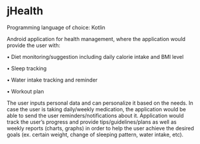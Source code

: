 # jHealth

Programming language of choice: Kotlin

Android application for health management, where the application would provide the user with:

  •	Diet monitoring/suggestion including daily calorie intake and BMI level

  •	Sleep tracking

  •	Water intake tracking and reminder 

  •	Workout plan 

The user inputs personal data and can personalize it based on the needs. In case the user is taking daily/weekly medication, the application would be able to send the user reminders/notifications about it. Application would track the user’s progress and provide tips/guidelines/plans as well as weekly reports (charts, graphs) in order to help the user achieve the desired goals (ex. certain weight, change of sleeping pattern, water intake, etc).

